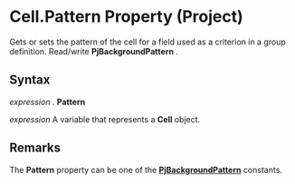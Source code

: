 
# Cell.Pattern Property (Project)

Gets or sets the pattern of the cell for a field used as a criterion in a group definition. Read/write  **PjBackgroundPattern** .


## Syntax

 _expression_ . **Pattern**

 _expression_ A variable that represents a **Cell** object.


## Remarks

The  **Pattern** property can be one of the **[PjBackgroundPattern](ae452d71-3cfd-15c3-5435-4918fbaac4a1.md)** constants.

